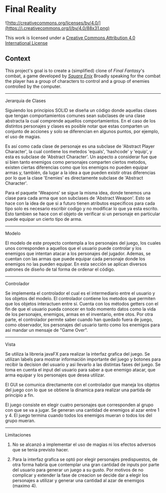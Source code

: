 Final Reality
=============

![http://creativecommons.org/licenses/by/4.0/](https://i.creativecommons.org/l/by/4.0/88x31.png)

This work is licensed under a 
[Creative Commons Attribution 4.0 International License](http://creativecommons.org/licenses/by/4.0/)

Context
-------

This project's goal is to create a (simplified) clone of _Final Fantasy_'s combat, a game developed
by [_Square Enix_](https://www.square-enix.com)
Broadly speaking for the combat the player has a group of characters to control and a group of 
enemies controlled by the computer.

---

Jerarquia de Clases

Siguiendo los principios SOLID se diseña un código donde aquellas clases que tengan comportamientos comunes
sean subclases de una clase abstracta la cual comprende aquellos comportamientos. En el caso de los distintos
personajes y clases es posible notar que estas comparten un conjunto de acciones y solo se diferencian en
algunos puntos, por ejemplo, el uso de magias.

Es así como cada clase de personaje es una subclase de 'Abstract Player Character', la cual contiene los metedos 'equals',
'hashcode' y 'equip', y esta es subclase de 'Abstract Character'. Un aspecto a considerar fue que si bien tanto enemigos como
personajes comparten ciertos metodos, existen ciertas diferencias como que los enemigos no pueden equipar armas y, también, da
lugar a la idea a que pueden existir otras diferencias por lo que la clase 'Enemies' es directamente subclase de
'Abstract Character'.

Para el paquete 'Weapons' se sigue la misma idea, donde tenemos una clase para cada arma que son subclases de 'Abstract Weapon'.
Esto se hace con la idea de que si a futuro tienen atributos especificos para cada tipo solo es necesario escribir
codigo y no modificar lo que ya esta escrito. Esto tambien se hace con el objeto de verificar si un personaje
en particular puede equipar un cierto tipo de arma.

---

Modelo

El modelo de este proyecto contempla a los personajes del juego, los cuales unos corresponden a aquellos que el usuario puede
controlar y los enemigos que intentan atacar a los personajes del jugador. Ademas, se cuentan con las armas que puede equipar cada
personaje donde los enemigos no las pueden equipar. En esta sección se aplican diversos patrones de diseño de tal forma de ordenar
el código.

---

Controlador

Se implementa el controlador el cual es el intermediario entre el usuario y los objetos del modelo. El controlador
contiene los metodos que permiten que los objetos interactuen entre sí. Cuenta con los métodos getters con el fin de que el usuario
pueda conocer en todo momento datos como la vida de los personajes, enemigos, armas en el inventario, entre otos. Por otra parte,
el controlador permite saber cuando han quedado fuera de juego, como observador, los personajes del usuario tanto como los enemigos para así mandar un
mensaje de "Game Over".

---

Vista

Se utiliza la libreria javaFX para realizar la interfaz grafica del juego. Se utilizan labels para mostrar información
importante del juego y botones para recibir la decision del usuario y asi llevarlo a las distintas fases del juego.
Se toma en cuenta el input del usuario para saber a que enemigo atacar, que arma equipar y los personajes que desea utilizar.

El GUI se comunica directamente con el controlador que maneja los objetos del juego con lo que se obtiene la dinamica para
realizar una partida de principio a fin.

El juego consiste en elegir cuatro personajes que corresponden al grupo con que se va a jugar. Se generan una cantidad de enemigos
al azar entre 1 y 4. El juego termina cuando todos los enemigos mueran o todos los del grupo mueran.

---

Limitaciones

1. No se alcanzó a implementar el uso de magias ni los efectos adversos que se tenia previsto hacer.

2. Para la interfaz grafica se optó por elegir personajes predispuestos, de otra forma habría que contemplar una gran cantidad de inputs por parte del usuario
para generar un juego a su gusto. Por motivos de no complicar y extender la fase de creacion se decide dar a elegir los personajes a utilizar y generar una cantidad
al azar de enemigos (maximo 4).
